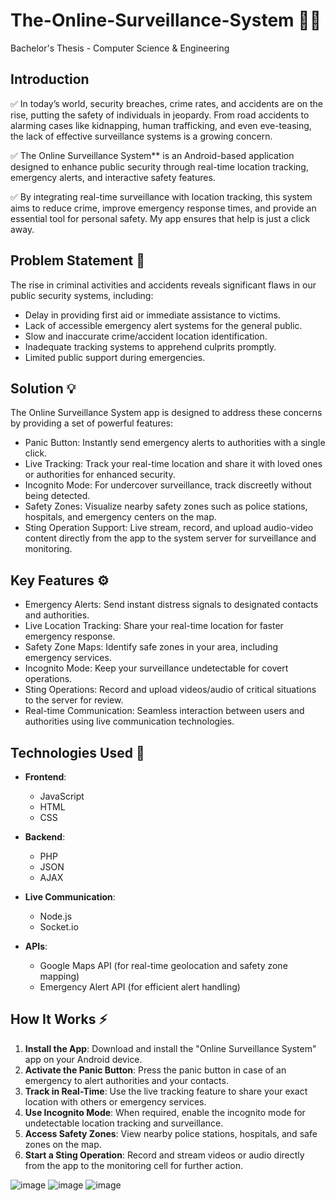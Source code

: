 # The-Online-Surveillance-System 🚨📱
Bachelor's Thesis - Computer Science &amp; Engineering

## Introduction

✅ In today’s world, security breaches, crime rates, and accidents are on the rise, putting the safety of individuals in jeopardy. From road accidents to alarming cases like kidnapping, human trafficking, and even eve-teasing, the lack of effective surveillance systems is a growing concern. 

✅ The Online Surveillance System** is an Android-based application designed to enhance public security through real-time location tracking, emergency alerts, and interactive safety features.

✅ By integrating real-time surveillance with location tracking, this system aims to reduce crime, improve emergency response times, and provide an essential tool for personal safety. My app ensures that help is just a click away. 

## Problem Statement 🚨

The rise in criminal activities and accidents reveals significant flaws in our public security systems, including:

- Delay in providing first aid or immediate assistance to victims.
- Lack of accessible emergency alert systems for the general public.
- Slow and inaccurate crime/accident location identification.
- Inadequate tracking systems to apprehend culprits promptly.
- Limited public support during emergencies.

## Solution 💡

The Online Surveillance System app is designed to address these concerns by providing a set of powerful features:

- Panic Button: Instantly send emergency alerts to authorities with a single click.
- Live Tracking: Track your real-time location and share it with loved ones or authorities for enhanced security.
- Incognito Mode: For undercover surveillance, track discreetly without being detected.
- Safety Zones: Visualize nearby safety zones such as police stations, hospitals, and emergency centers on the map.
- Sting Operation Support: Live stream, record, and upload audio-video content directly from the app to the system server for surveillance and monitoring.

## Key Features ⚙️

- Emergency Alerts: Send instant distress signals to designated contacts and authorities.
- Live Location Tracking: Share your real-time location for faster emergency response.
- Safety Zone Maps: Identify safe zones in your area, including emergency services.
- Incognito Mode: Keep your surveillance undetectable for covert operations.
- Sting Operations: Record and upload videos/audio of critical situations to the server for review.
- Real-time Communication: Seamless interaction between users and authorities using live communication technologies.

## Technologies Used 🔧

- **Frontend**:  
  - JavaScript  
  - HTML  
  - CSS

- **Backend**:  
  - PHP  
  - JSON  
  - AJAX

- **Live Communication**:  
  - Node.js  
  - Socket.io

- **APIs**:  
  - Google Maps API (for real-time geolocation and safety zone mapping)  
  - Emergency Alert API (for efficient alert handling)

## How It Works ⚡

1. **Install the App**: Download and install the "Online Surveillance System" app on your Android device.
2. **Activate the Panic Button**: Press the panic button in case of an emergency to alert authorities and your contacts.
3. **Track in Real-Time**: Use the live tracking feature to share your exact location with others or emergency services.
4. **Use Incognito Mode**: When required, enable the incognito mode for undetectable location tracking and surveillance.
5. **Access Safety Zones**: View nearby police stations, hospitals, and safe zones on the map.
6. **Start a Sting Operation**: Record and stream videos or audio directly from the app to the monitoring cell for further action.
   
![image](https://github.com/user-attachments/assets/fa203001-2c48-4019-9c3d-244576d8e8e5)
![image](https://github.com/user-attachments/assets/84ab7fec-ec9a-4097-b44a-b2dd854c5d7a)
![image](https://github.com/user-attachments/assets/8e9d2666-1186-419a-acd5-8d549d8152cf)


